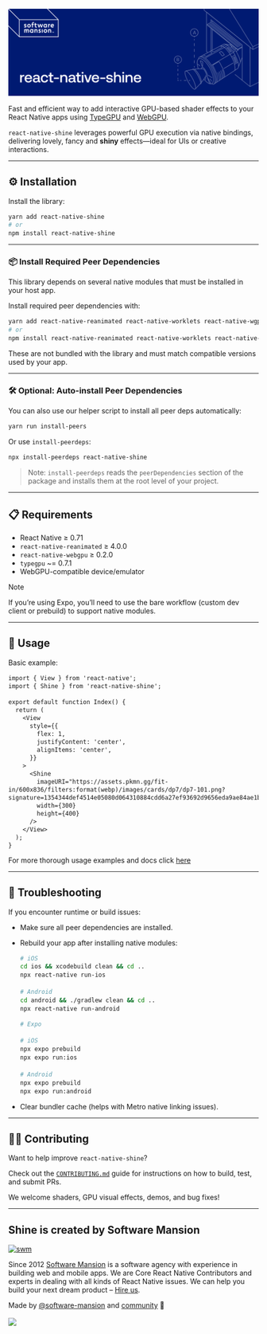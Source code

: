 ![image](./cover.png)

Fast and efficient way to add interactive GPU-based shader effects to your React Native apps using [TypeGPU](https://github.com/software-mansion/TypeGPU) and [WebGPU](https://github.com/wcandillon/react-native-webgpu).

`react-native-shine` leverages powerful GPU execution via native bindings, delivering lovely, fancy and **shiny** effects—ideal for UIs or creative interactions.

---

## ⚙️ Installation

Install the library:

```sh
yarn add react-native-shine
# or
npm install react-native-shine
```

---

### 📦 Install Required Peer Dependencies

This library depends on several native modules that must be installed in your host app.

Install required peer dependencies with:

```sh
yarn add react-native-reanimated react-native-worklets react-native-wgpu typegpu
# or
npm install react-native-reanimated react-native-worklets react-native-wgpu typegpu
```

These are not bundled with the library and must match compatible versions used by your app.

---

### 🛠️ Optional: Auto-install Peer Dependencies

You can also use our helper script to install all peer deps automatically:

```sh
yarn run install-peers
```

Or use `install-peerdeps`:

```sh
npx install-peerdeps react-native-shine
```

> Note: `install-peerdeps` reads the `peerDependencies` section of the package and installs them at the root level of your project.

---

## 📋 Requirements

- React Native ≥ 0.71
- `react-native-reanimated` ≥ 4.0.0
- `react-native-webgpu` ≥ 0.2.0
- `typegpu` ~= 0.7.1
- WebGPU-compatible device/emulator

> [!NOTE]
> If you’re using Expo, you’ll need to use the bare workflow (custom dev client or prebuild) to support native modules.

---

## 🚀 Usage

Basic example:

```tsx
import { View } from 'react-native';
import { Shine } from 'react-native-shine';

export default function Index() {
  return (
    <View
      style={{
        flex: 1,
        justifyContent: 'center',
        alignItems: 'center',
      }}
    >
      <Shine
        imageURI="https://assets.pkmn.gg/fit-in/600x836/filters:format(webp)/images/cards/dp7/dp7-101.png?signature=1354344def4514e05080d064310884cdd6a27ef93692d9656eda9ae84ae1b2e1"
        width={300}
        height={400}
      />
    </View>
  );
}
```

For more thorough usage examples and docs click [here](https://github.com/wojtus7/react-native-shine/blob/main/USAGE.md)

---

## 🧪 Troubleshooting

If you encounter runtime or build issues:

- Make sure all peer dependencies are installed.
- Rebuild your app after installing native modules:

  ```sh
  # iOS
  cd ios && xcodebuild clean && cd ..
  npx react-native run-ios

  # Android
  cd android && ./gradlew clean && cd ..
  npx react-native run-android
  ```

  ```sh
  # Expo

  # iOS
  npx expo prebuild
  npx expo run:ios

  # Android
  npx expo prebuild
  npx expo run:android
  ```

- Clear bundler cache (helps with Metro native linking issues).

---

## 🧑‍💻 Contributing

Want to help improve `react-native-shine`?

Check out the [`CONTRIBUTING.md`](CONTRIBUTING.md) guide for instructions on how to build, test, and submit PRs.

We welcome shaders, GPU visual effects, demos, and bug fixes!

---

## Shine is created by Software Mansion

[![swm](https://logo.swmansion.com/logo?color=white&variant=desktop&width=150&tag=typegpu-github 'Software Mansion')](https://swmansion.com)

Since 2012 [Software Mansion](https://swmansion.com) is a software agency with
experience in building web and mobile apps. We are Core React Native
Contributors and experts in dealing with all kinds of React Native issues. We
can help you build your next dream product –
[Hire us](https://swmansion.com/contact/projects?utm_source=shine&utm_medium=readme).

<!-- automd:contributors author="software-mansion" -->

Made by [@software-mansion](https://github.com/software-mansion) and
[community](https://github.com/wojtus7/react-native-shine/graphs/contributors) 💛
<br><br>
<a href="https://github.com/wojtus7/react-native-shine/graphs/contributors">
<img src="https://contrib.rocks/image?repo=wojtus7/react-native-shine" />
</a>

<!-- /automd -->
